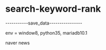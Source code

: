 # search-keyword-rank

-----------save_data----------------

env = window8, python35, mariadb10.1

naver news
